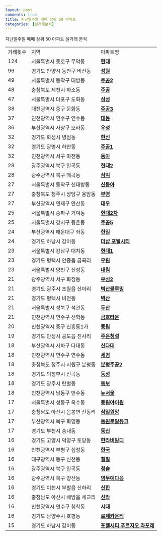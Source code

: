 ```yaml
---
layout: post
comments: true
title: 지난일주일 매매 상위 50 아파트
categories: [실거래분석]
---
```


지난일주일 매매 상위 50 아파트 실거래 분석

<table>
  <tr>
    <td>거래횟수</td>
    <td>지역</td>
    <td>아파트명</td>
  </tr>

  <tr>
    <td>124</td>
    <td>서울특별시 종로구 무악동</td>
    <td colspan="4" style="font-weight: bold;"><a href="https://search.naver.com/search.naver?query=무악동 현대">현대</a></td>
  </tr>

  <tr>
    <td>96</td>
    <td>경기도 안양시 동안구 비산동</td>
    <td colspan="4" style="font-weight: bold;"><a href="https://search.naver.com/search.naver?query=비산동 성원">성원</a></td>
  </tr>

  <tr>
    <td>49</td>
    <td>서울특별시 동작구 대방동</td>
    <td colspan="4" style="font-weight: bold;"><a href="https://search.naver.com/search.naver?query=대방동 주공2">주공2</a></td>
  </tr>

  <tr>
    <td>48</td>
    <td>충청북도 제천시 하소동</td>
    <td colspan="4" style="font-weight: bold;"><a href="https://search.naver.com/search.naver?query=하소동 주공">주공</a></td>
  </tr>

  <tr>
    <td>47</td>
    <td>서울특별시 마포구 도화동</td>
    <td colspan="4" style="font-weight: bold;"><a href="https://search.naver.com/search.naver?query=도화동 삼성">삼성</a></td>
  </tr>

  <tr>
    <td>38</td>
    <td>대전광역시 중구 문화동</td>
    <td colspan="4" style="font-weight: bold;"><a href="https://search.naver.com/search.naver?query=문화동 주공3">주공3</a></td>
  </tr>

  <tr>
    <td>37</td>
    <td>인천광역시 연수구 연수동</td>
    <td colspan="4" style="font-weight: bold;"><a href="https://search.naver.com/search.naver?query=연수동 대동">대동</a></td>
  </tr>

  <tr>
    <td>36</td>
    <td>부산광역시 사상구 모라동</td>
    <td colspan="4" style="font-weight: bold;"><a href="https://search.naver.com/search.naver?query=모라동 우성">우성</a></td>
  </tr>

  <tr>
    <td>32</td>
    <td>경기도 화성시 병점동</td>
    <td colspan="4" style="font-weight: bold;"><a href="https://search.naver.com/search.naver?query=병점동 한신">한신</a></td>
  </tr>

  <tr>
    <td>32</td>
    <td>경기도 광명시 하안동</td>
    <td colspan="4" style="font-weight: bold;"><a href="https://search.naver.com/search.naver?query=하안동 주공1">주공1</a></td>
  </tr>

  <tr>
    <td>32</td>
    <td>인천광역시 서구 마전동</td>
    <td colspan="4" style="font-weight: bold;"><a href="https://search.naver.com/search.naver?query=마전동 동아">동아</a></td>
  </tr>

  <tr>
    <td>28</td>
    <td>광주광역시 북구 일곡동</td>
    <td colspan="4" style="font-weight: bold;"><a href="https://search.naver.com/search.naver?query=일곡동 현대2">현대2</a></td>
  </tr>

  <tr>
    <td>28</td>
    <td>광주광역시 북구 매곡동</td>
    <td colspan="4" style="font-weight: bold;"><a href="https://search.naver.com/search.naver?query=매곡동 삼익">삼익</a></td>
  </tr>

  <tr>
    <td>27</td>
    <td>서울특별시 동작구 신대방동</td>
    <td colspan="4" style="font-weight: bold;"><a href="https://search.naver.com/search.naver?query=신대방동 신동아">신동아</a></td>
  </tr>

  <tr>
    <td>27</td>
    <td>충청북도 청주시 상당구 용암동</td>
    <td colspan="4" style="font-weight: bold;"><a href="https://search.naver.com/search.naver?query=용암동 부영">부영</a></td>
  </tr>

  <tr>
    <td>27</td>
    <td>부산광역시 연제구 연산동</td>
    <td colspan="4" style="font-weight: bold;"><a href="https://search.naver.com/search.naver?query=연산동 대우">대우</a></td>
  </tr>

  <tr>
    <td>25</td>
    <td>서울특별시 송파구 거여동</td>
    <td colspan="4" style="font-weight: bold;"><a href="https://search.naver.com/search.naver?query=거여동 현대2차">현대2차</a></td>
  </tr>

  <tr>
    <td>25</td>
    <td>서울특별시 강서구 등촌동</td>
    <td colspan="4" style="font-weight: bold;"><a href="https://search.naver.com/search.naver?query=등촌동 주공5">주공5</a></td>
  </tr>

  <tr>
    <td>24</td>
    <td>부산광역시 해운대구 좌동</td>
    <td colspan="4" style="font-weight: bold;"><a href="https://search.naver.com/search.naver?query=좌동 한일">한일</a></td>
  </tr>

  <tr>
    <td>24</td>
    <td>경기도 하남시 감이동</td>
    <td colspan="4" style="font-weight: bold;"><a href="https://search.naver.com/search.naver?query=감이동 더샵 포웰시티">더샵 포웰시티</a></td>
  </tr>

  <tr>
    <td>23</td>
    <td>서울특별시 강남구 대치동</td>
    <td colspan="4" style="font-weight: bold;"><a href="https://search.naver.com/search.naver?query=대치동 현대1">현대1</a></td>
  </tr>

  <tr>
    <td>23</td>
    <td>경기도 평택시 안중읍 금곡리</td>
    <td colspan="4" style="font-weight: bold;"><a href="https://search.naver.com/search.naver?query=안중읍 금곡리 우림">우림</a></td>
  </tr>

  <tr>
    <td>23</td>
    <td>서울특별시 양천구 신정동</td>
    <td colspan="4" style="font-weight: bold;"><a href="https://search.naver.com/search.naver?query=신정동 대림">대림</a></td>
  </tr>

  <tr>
    <td>21</td>
    <td>광주광역시 서구 화정동</td>
    <td colspan="4" style="font-weight: bold;"><a href="https://search.naver.com/search.naver?query=화정동 우성2">우성2</a></td>
  </tr>

  <tr>
    <td>21</td>
    <td>경기도 광주시 초월읍 산이리</td>
    <td colspan="4" style="font-weight: bold;"><a href="https://search.naver.com/search.naver?query=초월읍 산이리 벽산블루밍">벽산블루밍</a></td>
  </tr>

  <tr>
    <td>21</td>
    <td>경기도 평택시 비전동</td>
    <td colspan="4" style="font-weight: bold;"><a href="https://search.naver.com/search.naver?query=비전동 벽산">벽산</a></td>
  </tr>

  <tr>
    <td>21</td>
    <td>서울특별시 성북구 석관동</td>
    <td colspan="4" style="font-weight: bold;"><a href="https://search.naver.com/search.naver?query=석관동 두산">두산</a></td>
  </tr>

  <tr>
    <td>21</td>
    <td>인천광역시 연수구 선학동</td>
    <td colspan="4" style="font-weight: bold;"><a href="https://search.naver.com/search.naver?query=선학동 금호타운">금호타운</a></td>
  </tr>

  <tr>
    <td>20</td>
    <td>인천광역시 중구 신흥동1가</td>
    <td colspan="4" style="font-weight: bold;"><a href="https://search.naver.com/search.naver?query=신흥동1가 풍림">풍림</a></td>
  </tr>

  <tr>
    <td>19</td>
    <td>경기도 안성시 공도읍 진사리</td>
    <td colspan="4" style="font-weight: bold;"><a href="https://search.naver.com/search.naver?query=공도읍 진사리 주은청설">주은청설</a></td>
  </tr>

  <tr>
    <td>18</td>
    <td>부산광역시 사하구 다대동</td>
    <td colspan="4" style="font-weight: bold;"><a href="https://search.naver.com/search.naver?query=다대동 신다대">신다대</a></td>
  </tr>

  <tr>
    <td>18</td>
    <td>인천광역시 연수구 연수동</td>
    <td colspan="4" style="font-weight: bold;"><a href="https://search.naver.com/search.naver?query=연수동 세경">세경</a></td>
  </tr>

  <tr>
    <td>18</td>
    <td>충청북도 청주시 서원구 분평동</td>
    <td colspan="4" style="font-weight: bold;"><a href="https://search.naver.com/search.naver?query=분평동 분평주공2">분평주공2</a></td>
  </tr>

  <tr>
    <td>18</td>
    <td>경기도 의정부시 신곡동</td>
    <td colspan="4" style="font-weight: bold;"><a href="https://search.naver.com/search.naver?query=신곡동 동성">동성</a></td>
  </tr>

  <tr>
    <td>18</td>
    <td>경기도 광주시 탄벌동</td>
    <td colspan="4" style="font-weight: bold;"><a href="https://search.naver.com/search.naver?query=탄벌동 동보">동보</a></td>
  </tr>

  <tr>
    <td>18</td>
    <td>인천광역시 남동구 만수동</td>
    <td colspan="4" style="font-weight: bold;"><a href="https://search.naver.com/search.naver?query=만수동 뉴서울">뉴서울</a></td>
  </tr>

  <tr>
    <td>17</td>
    <td>서울특별시 성동구 옥수동</td>
    <td colspan="4" style="font-weight: bold;"><a href="https://search.naver.com/search.naver?query=옥수동 풍림아이원">풍림아이원</a></td>
  </tr>

  <tr>
    <td>17</td>
    <td>충청남도 아산시 음봉면 산동리</td>
    <td colspan="4" style="font-weight: bold;"><a href="https://search.naver.com/search.naver?query=음봉면 산동리 삼일원앙">삼일원앙</a></td>
  </tr>

  <tr>
    <td>17</td>
    <td>부산광역시 북구 화명동</td>
    <td colspan="4" style="font-weight: bold;"><a href="https://search.naver.com/search.naver?query=화명동 동원로얄듀크">동원로얄듀크</a></td>
  </tr>

  <tr>
    <td>17</td>
    <td>경기도 부천시 송내동</td>
    <td colspan="4" style="font-weight: bold;"><a href="https://search.naver.com/search.naver?query=송내동 동신">동신</a></td>
  </tr>

  <tr>
    <td>16</td>
    <td>경기도 고양시 덕양구 토당동</td>
    <td colspan="4" style="font-weight: bold;"><a href="https://search.naver.com/search.naver?query=토당동 한라비발디">한라비발디</a></td>
  </tr>

  <tr>
    <td>16</td>
    <td>인천광역시 부평구 십정동</td>
    <td colspan="4" style="font-weight: bold;"><a href="https://search.naver.com/search.naver?query=십정동 한국">한국</a></td>
  </tr>

  <tr>
    <td>16</td>
    <td>대구광역시 동구 신천동</td>
    <td colspan="4" style="font-weight: bold;"><a href="https://search.naver.com/search.naver?query=신천동 칠칠">칠칠</a></td>
  </tr>

  <tr>
    <td>16</td>
    <td>광주광역시 북구 일곡동</td>
    <td colspan="4" style="font-weight: bold;"><a href="https://search.naver.com/search.naver?query=일곡동 청솔">청솔</a></td>
  </tr>

  <tr>
    <td>16</td>
    <td>광주광역시 북구 양산동</td>
    <td colspan="4" style="font-weight: bold;"><a href="https://search.naver.com/search.naver?query=양산동 영무예다음">영무예다음</a></td>
  </tr>

  <tr>
    <td>16</td>
    <td>경기도 이천시 부발읍 신하리</td>
    <td colspan="4" style="font-weight: bold;"><a href="https://search.naver.com/search.naver?query=부발읍 신하리 신한">신한</a></td>
  </tr>

  <tr>
    <td>16</td>
    <td>충청남도 아산시 배방읍 세교리</td>
    <td colspan="4" style="font-weight: bold;"><a href="https://search.naver.com/search.naver?query=배방읍 세교리 신라">신라</a></td>
  </tr>

  <tr>
    <td>16</td>
    <td>인천광역시 연수구 청학동</td>
    <td colspan="4" style="font-weight: bold;"><a href="https://search.naver.com/search.naver?query=청학동 시대">시대</a></td>
  </tr>

  <tr>
    <td>16</td>
    <td>경기도 남양주시 호평동</td>
    <td colspan="4" style="font-weight: bold;"><a href="https://search.naver.com/search.naver?query=호평동 로제카운티">로제카운티</a></td>
  </tr>

  <tr>
    <td>15</td>
    <td>경기도 하남시 감이동</td>
    <td colspan="4" style="font-weight: bold;"><a href="https://search.naver.com/search.naver?query=감이동 포웰시티 푸르지오 라포레">포웰시티 푸르지오 라포레</a></td>
  </tr>

</table>
